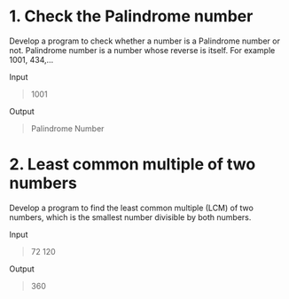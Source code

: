 # 1. Check the Palindrome number
Develop a program to check whether a number is a Palindrome number or not. Palindrome number is a number whose reverse is itself. For example 1001, 434,…

Input

> 1001

Output

> Palindrome Number

# 2. Least common multiple of two numbers
Develop a program to find the least common multiple (LCM) of two numbers, which is the smallest number divisible by both numbers.

Input

> 72
> 120

Output

> 360

